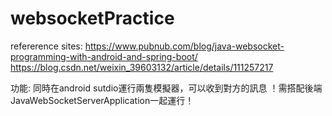 # websocketPractice

refererence sites: 
https://www.pubnub.com/blog/java-websocket-programming-with-android-and-spring-boot/
https://blog.csdn.net/weixin_39603132/article/details/111257217

功能: 同時在android sutdio運行兩隻模擬器，可以收到對方的訊息
！需搭配後端JavaWebSocketServerApplication一起運行！
